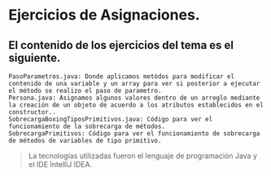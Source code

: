 # Ejercicios de Asignaciones.
## El contenido de los ejercicios del tema es el siguiente.
    PasoParametros.java: Donde aplicamos metódos para modificar el contenido de una variable y un array para ver si posterior a ejecutar el método se realizo el paso de parametro.
    Persona.java: Asignamos algunos valores dentro de un arreglo mediante la creación de un objeto de acuerdo a los atributos establecidos en el constructor..
    SobrecargaBoxingTiposPrimitivos.java: Código para ver el funcionamiento de la sobrecarga de métodos.
    SobrecargaPrimitivos: Código para ver el funcionamiento de sobrecarga de métodos de variables de tipo primitivo.
    
> La tecnologías utilizadas fueron el lenguaje de programación Java y el IDE IntelliJ IDEA.
